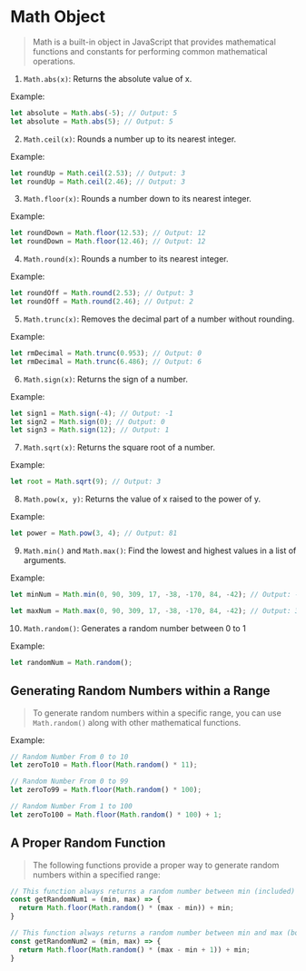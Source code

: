 # Math Object
> Math is a built-in object in JavaScript that provides mathematical functions and constants for performing common mathematical operations.

 1. `Math.abs(x)`: Returns the absolute value of x.

 Example:
```javascript
let absolute = Math.abs(-5); // Output: 5
let absolute = Math.abs(5); // Output: 5
```

 2. `Math.ceil(x)`: Rounds a number up to its nearest integer.

 Example:
```javascript
let roundUp = Math.ceil(2.53); // Output: 3
let roundUp = Math.ceil(2.46); // Output: 3
```

 3. `Math.floor(x)`: Rounds a number down to its nearest integer.
 
 Example:
```javascript
let roundDown = Math.floor(12.53); // Output: 12
let roundDown = Math.floor(12.46); // Output: 12
```

 4. `Math.round(x)`: Rounds a number to its nearest integer.

 Example:
```javascript
let roundOff = Math.round(2.53); // Output: 3
let roundOff = Math.round(2.46); // Output: 2
```

 5. `Math.trunc(x)`: Removes the decimal part of a number without rounding.
  
 Example:
```javascript
let rmDecimal = Math.trunc(0.953); // Output: 0
let rmDecimal = Math.trunc(6.486); // Output: 6
```

 6. `Math.sign(x)`: Returns the sign of a number.

 Example:
```javascript
let sign1 = Math.sign(-4); // Output: -1
let sign2 = Math.sign(0); // Output: 0
let sign3 = Math.sign(12); // Output: 1
```

 7. `Math.sqrt(x)`: Returns the square root of a number.
   
 Example:
```javascript
let root = Math.sqrt(9); // Output: 3
```

 8. `Math.pow(x, y)`: Returns the value of x raised to the power of y.

 Example:
```javascript
let power = Math.pow(3, 4); // Output: 81
```

 9. `Math.min()` and `Math.max()`: Find the lowest and highest values in a list of arguments.

 Example:
```javascript
let minNum = Math.min(0, 90, 309, 17, -38, -170, 84, -42); // Output: -170

let maxNum = Math.max(0, 90, 309, 17, -38, -170, 84, -42); // Output: 309
```

 10. `Math.random()`: Generates a random number between 0 to 1

 Example:
```javascript
let randomNum = Math.random();
```

## Generating Random Numbers within a Range
> To generate random numbers within a specific range, you can use `Math.random()` along with other mathematical functions.

 Example:
```javascript
// Random Number From 0 to 10
let zeroTo10 = Math.floor(Math.random() * 11);

// Random Number From 0 to 99
let zeroTo99 = Math.floor(Math.random() * 100);

// Random Number From 1 to 100
let zeroTo100 = Math.floor(Math.random() * 100) + 1;
```

## A Proper Random Function
> The following functions provide a proper way to generate random numbers within a specified range:

```javascript
// This function always returns a random number between min (included) and max (excluded)
const getRandomNum1 = (min, max) => {
  return Math.floor(Math.random() * (max - min)) + min;
}

// This function always returns a random number between min and max (both included)
const getRandomNum2 = (min, max) => {
  return Math.floor(Math.random() * (max - min + 1)) + min;
}

```